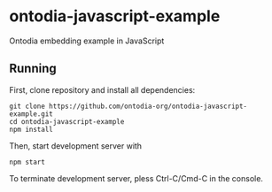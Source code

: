 # ontodia-javascript-example
Ontodia embedding example in JavaScript

## Running

First, clone repository and install all dependencies:

    git clone https://github.com/ontodia-org/ontodia-javascript-example.git
    cd ontodia-javascript-example
    npm install

Then, start development server with

    npm start

To terminate development server, pless Ctrl-C/Cmd-C in the console.
